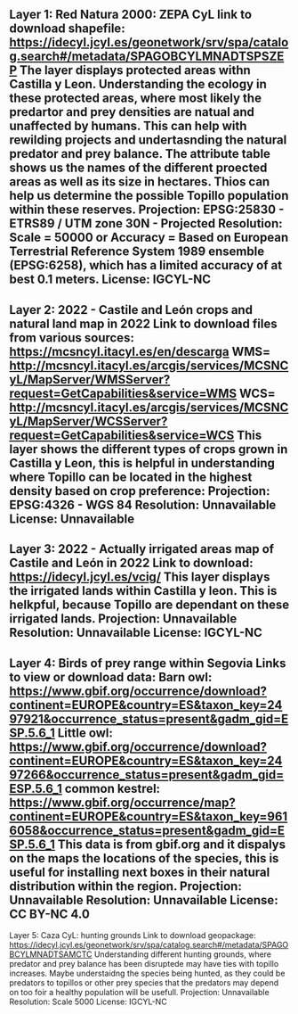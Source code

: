 Layer 1: Red Natura 2000: ZEPA CyL
link to download shapefile: https://idecyl.jcyl.es/geonetwork/srv/spa/catalog.search#/metadata/SPAGOBCYLMNADTSPSZEP
The layer displays protected areas withn Castilla y Leon. Understanding the ecology in these protected areas, where most likely the predartor and prey densities are natual and unaffected by humans.
This can help with rewilding projects and undertasnding the natural predator and prey balance.
The attribute table shows us the names of the different proected areas as well as its size in hectares. Thios can help us determine the possible Topillo population within these reserves. 
Projection: EPSG:25830 - ETRS89 / UTM zone 30N - Projected
Resolution: Scale = 50000 or Accuracy = Based on European Terrestrial Reference System 1989 ensemble (EPSG:6258), which has a limited accuracy of at best 0.1 meters.
License: IGCYL-NC
-
Layer 2: 2022 - Castile and León crops and natural land map in 2022
Link to download files from various sources: https://mcsncyl.itacyl.es/en/descarga
WMS= http://mcsncyl.itacyl.es/arcgis/services/MCSNCyL/MapServer/WMSServer?request=GetCapabilities&service=WMS
WCS= http://mcsncyl.itacyl.es/arcgis/services/MCSNCyL/MapServer/WCSServer?request=GetCapabilities&service=WCS
This layer shows the different types of crops grown in Castilla y Leon, this is helpful in understanding where Topillo can be located in the highest density based on crop preference:
Projection: EPSG:4326 - WGS 84
Resolution: Unnavailable 
License: Unnavailable
- 
Layer 3: 2022 - Actually irrigated areas map of Castile and León in 2022
Link to download: https://idecyl.jcyl.es/vcig/
This layer displays the irrigated lands within Castilla y leon. This is helkpful, because Topillo are dependant on these irrigated lands. 
Projection: Unnavailable
Resolution: Unnavailable
License: IGCYL-NC
-
Layer 4: Birds of prey range within Segovia 
Links to view or download data:
Barn owl: https://www.gbif.org/occurrence/download?continent=EUROPE&country=ES&taxon_key=2497921&occurrence_status=present&gadm_gid=ESP.5.6_1
Little owl: https://www.gbif.org/occurrence/download?continent=EUROPE&country=ES&taxon_key=2497266&occurrence_status=present&gadm_gid=ESP.5.6_1
common kestrel: https://www.gbif.org/occurrence/map?continent=EUROPE&country=ES&taxon_key=9616058&occurrence_status=present&gadm_gid=ESP.5.6_1
This data is from gbif.org and it dispalys on the maps the locations of the species, this is useful for installing next boxes in their natural distribution within the region. 
Projection: Unnavailable 
Resolution: Unnavailable 
License: CC BY-NC 4.0
-
Layer 5: Caza CyL: hunting grounds
Link to download geopackage: https://idecyl.jcyl.es/geonetwork/srv/spa/catalog.search#/metadata/SPAGOBCYLMNADTSAMCTC
Understanding different hunting grounds, where predator and prey balance has been disruptede may have ties with topillo increases. Maybe understaidng the species being hunted, as they could be predators to topillos or other prey species that the predators may depend on too foir a healthy population will be usefull. 
Projection: Unnavailable
Resolution: Scale 5000
License: IGCYL-NC


